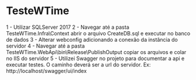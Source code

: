 # TesteWTime

1 - Utilizar SQLServer 2017
2 - Navegar até a pasta TesteWTime.Infra\Context abrir o arquivo CreateDB.sql e executar no banco de dados
3 - Alterar webconfig adicionando a conexão da instância do servidor
4 - Navegar até a pasta TesteWTime.WebApi\bin\Release\PublishOutput copiar os arquivos e colar no IIS do servidor
5 - Utilizei Swagger no projeto para documentar a api e executar testes. O caminho deverá ser a url do servidor. Ex: http://localhost/swagger/ui/index

